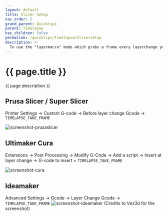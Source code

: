 ```yaml
---
layout: default
title: Slicer Setup
nav_order: 2
grand_parent: Quicktips
parent: Timelapse
has_children: false
permalink: /quicktips/timelapse/slicersetup
description: >-
  To use the "layermacro" mode which grabs a frame every layerchange you need to add the TIMELAPSE_TAKE_FRAME macro to your slicer so that it is added to the Gcode before or after a layer change. If your slicer do not support adding Gcode to a layerchange you are limited to timebased "hyperlapse" mode.
---
```


# {{ page.title }}
{{ page.description }}

## Prusa Slicer / Super Slicer
Printer Settings -> Custom G-code -> Before layer change Gcode -> ``TIMELAPSE_TAKE_FRAME``

![screenshot-prusaslicer](https://github.com/mainsail-crew/moonraker-timelapse/blob/main/docs/assets/img/timelapse-PS-config.png)


## Ultimaker Cura
Extensions -> Post Processing -> Modify G-Code ->
Add a script -> Insert at layer change -> G-code to insert = ``TIMELAPSE_TAKE_FRAME``

![screenshot-cura](https://raw.githubusercontent.com/mainsail-crew/moonraker-timelapse/main/docs/assets/img/timelapse-cura-config.png)

## Ideamaker
Advanced Settings -> Gcode -> Layer Change Gcode -> ``TIMELAPSE_TAKE_FRAME``
![screenshot-ideamaker](https://raw.githubusercontent.com/mainsail-crew/moonraker-timelapse/main/docs/assets/img/timelapse-ideamaker-config.png)
(Credits to Vez3d for the screenshot)
